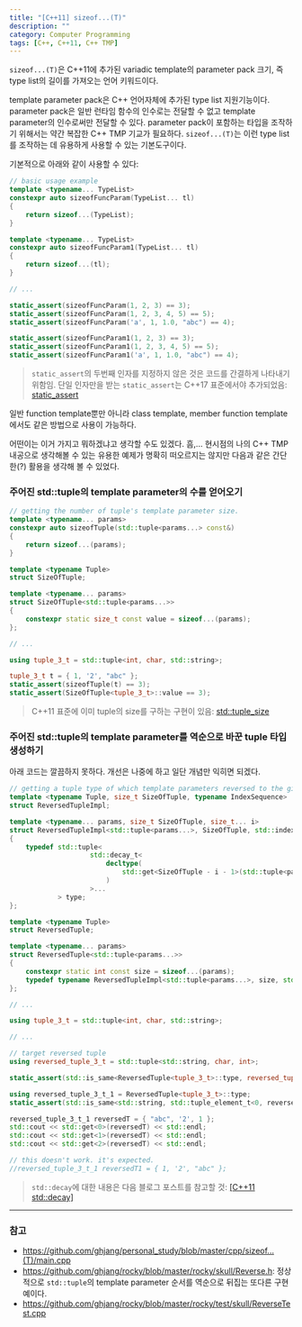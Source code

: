 ```yaml
---
title: "[C++11] sizeof...(T)"
description: ""
category: Computer Programming
tags: [C++, C++11, C++ TMP]
---
```


`sizeof...(T)`은 C++11에 추가된 variadic template의 parameter pack 크기, 즉 type list의 길이를 가져오는 언어 키워드이다.

template parameter pack은 C++ 언어자체에 추가된 type list 지원기능이다. parameter pack은 일반 런타임 함수의 인수로는 전달할 수 없고 template parameter의 인수로써만 전달할 수 있다. parameter pack이 포함하는 타입을 조작하기 위해서는 약간 복잡한 C++ TMP 기교가 필요하다. `sizeof...(T)`는 이런 type list를 조작하는 데 유용하게 사용할 수 있는 기본도구이다.

기본적으로 아래와 같이 사용할 수 있다:

```cpp
// basic usage example
template <typename... TypeList>
constexpr auto sizeofFuncParam(TypeList... tl)
{
    return sizeof...(TypeList);
}

template <typename... TypeList>
constexpr auto sizeofFuncParam1(TypeList... tl)
{
    return sizeof...(tl);
}

// ...

static_assert(sizeofFuncParam(1, 2, 3) == 3);
static_assert(sizeofFuncParam(1, 2, 3, 4, 5) == 5);
static_assert(sizeofFuncParam('a', 1, 1.0, "abc") == 4);

static_assert(sizeofFuncParam1(1, 2, 3) == 3);
static_assert(sizeofFuncParam1(1, 2, 3, 4, 5) == 5);
static_assert(sizeofFuncParam1('a', 1, 1.0, "abc") == 4);
```

> `static_assert`의 두번째 인자를 지정하지 않은 것은 코드를 간결하게 나타내기 위함임. 단일 인자만을 받는 `static_assert`는 C++17 표준에서야 추가되었음: [static_assert](http://en.cppreference.com/w/cpp/language/static_assert)

일반 function template뿐만 아니라 class template, member function template에서도 같은 방법으로 사용이 가능하다.

어떤이는 이거 가지고 뭐하겠냐고 생각할 수도 있겠다. 흠,... 현시점의 나의 C++ TMP 내공으로 생각해볼 수 있는 유용한 예제가 명확히 떠오르지는 않지만 다음과 같은 간단한(?) 활용을 생각해 볼 수 있었다.

### 주어진 std::tuple의 template parameter의 수를 얻어오기

```cpp
// getting the number of tuple's template parameter size.
template <typename... params>
constexpr auto sizeofTuple(std::tuple<params...> const&)
{
    return sizeof...(params);
}

template <typename Tuple>
struct SizeOfTuple;

template <typename... params>
struct SizeOfTuple<std::tuple<params...>>
{
    constexpr static size_t const value = sizeof...(params);
};

// ...

using tuple_3_t = std::tuple<int, char, std::string>;

tuple_3_t t = { 1, '2', "abc" };
static_assert(sizeofTuple(t) == 3);
static_assert(SizeOfTuple<tuple_3_t>::value == 3);
```

> C++11 표준에 이미 tuple의 size를 구하는 구현이 있음: [std::tuple_size](http://en.cppreference.com/w/cpp/utility/tuple/tuple_size)

### 주어진 std::tuple의 template parameter를 역순으로 바꾼 tuple 타입 생성하기
아래 코드는 깔끔하지 못하다. 개선은 나중에 하고 일단 개념만 익히면 되겠다.

```cpp
// getting a tuple type of which template parameters reversed to the given tuple.
template <typename Tuple, size_t SizeOfTuple, typename IndexSequence>
struct ReversedTupleImpl;

template <typename... params, size_t SizeOfTuple, size_t... i>
struct ReversedTupleImpl<std::tuple<params...>, SizeOfTuple, std::index_sequence<i...>>
{
    typedef std::tuple<
                    std::decay_t<
                        decltype(
                            std::get<SizeOfTuple - i - 1>(std::tuple<params...>())
                        )
                    >...
            > type;
};

template <typename Tuple>
struct ReversedTuple;

template <typename... params>
struct ReversedTuple<std::tuple<params...>>
{
    constexpr static int const size = sizeof...(params);
    typedef typename ReversedTupleImpl<std::tuple<params...>, size, std::make_index_sequence<size>>::type type;
};

// ...

using tuple_3_t = std::tuple<int, char, std::string>;

// ...

// target reversed tuple
using reversed_tuple_3_t = std::tuple<std::string, char, int>;

static_assert(std::is_same<ReversedTuple<tuple_3_t>::type, reversed_tuple_3_t>::value, "");

using reversed_tuple_3_t_1 = ReversedTuple<tuple_3_t>::type;
static_assert(std::is_same<std::string, std::tuple_element_t<0, reversed_tuple_3_t_1>>::value, "");

reversed_tuple_3_t_1 reversedT = { "abc", '2', 1 };
std::cout << std::get<0>(reversedT) << std::endl;
std::cout << std::get<1>(reversedT) << std::endl;
std::cout << std::get<2>(reversedT) << std::endl;

// this doesn't work. it's expected.
//reversed_tuple_3_t_1 reversedT1 = { 1, '2', "abc" };
```

> `std::decay`에 대한 내용은 다음 블로그 포스트를 참고할 것: [[C++11 std::decay]](https://ghjang.github.io/computer%20programming/2015/10/19/cpp11-std-decay.html)

---

### 참고

+ <https://github.com/ghjang/personal_study/blob/master/cpp/sizeof...(T)/main.cpp>
+ <https://github.com/ghjang/rocky/blob/master/rocky/skull/Reverse.h>: 정상적으로 `std::tuple`의 template parameter 순서를 역순으로 뒤집는 또다른 구현 예이다.
+ <https://github.com/ghjang/rocky/blob/master/rocky/test/skull/ReverseTest.cpp>
